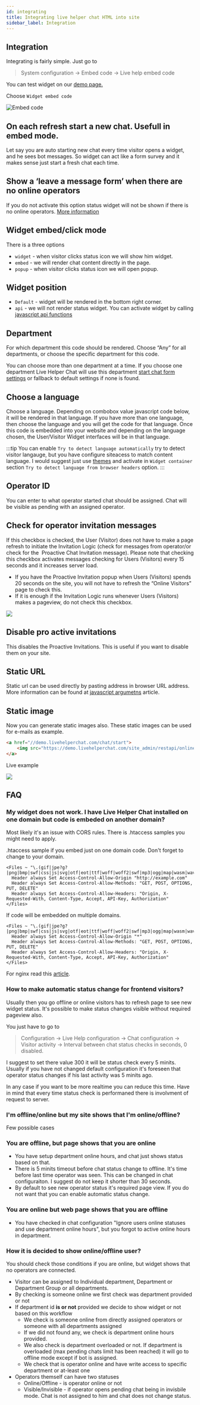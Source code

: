 ```yaml
---
id: integrating
title: Integrating live helper chat HTML into site
sidebar_label: Integration
---
```


## Integration

Integrating is fairly simple. Just go to 

> System configuration -> Embed code -> Live help embed code

You can test widget on our [demo page.](https://livehelperchat.com/demo-12c.html)

Choose `Widget embed code`

![Embed code](/img/integration/embed-code-v2.png)

## On each refresh start a new chat. Usefull in embed mode.

Let say you are auto starting new chat every time visitor opens a widget, and he sees bot messages. So widget can act like a form survey and it makes sense just start a fresh chat each time.

## Show a ‘leave a message form’ when there are no online operators

If you do not activate this option status widget will not be shown if there is no online operators. [More information](chat/offline.md)

## Widget embed/click mode

There is a three options

* `widget` - when visitor clicks status icon we will show him widget.
* `embed` - we will render chat content directly in the page.
* `popup` - when visitor clicks status icon we will open popup.

## Widget position

* `Default` - widget will be rendered in the bottom right corner.
* `api` - we will not render status widget. You can activate widget by calling [javascript api functions](javascript-arguments.md#public-methods)

## Department

For which department this code should be rendered. Choose “Any” for all departments, or choose the specific department for this code.

You can choose more than one department at a time. If you choose one department Live Helper Chat will use this department [start chat form settings](chat/start-chat-form-settings.md) or fallback to default settings if none is found.

## Choose a language

Choose a language. Depending on combobox value javascript code below, it will be rendered in that language. If you have more than one language, then choose the language and you will get the code for that language. Once this code is embedded into your website and depending on the language chosen, the User/Visitor Widget interfaces will be in that language.

:::tip
You can enable `Try to detect language automatically` try to detect visitor langauge, but you have configure siteacess to match content language. I would suggest just use [themes](theme/widget-theme.md) and activate in `Widget container` section `Try to detect language from browser headers` option.
:::

## Operator ID

You can enter to what operator started chat should be assigned. Chat will be visible as pending with an assigned operator.

## Check for operator invitation messages

If this checkbox is checked, the User (Visitor) does not have to make a page refresh to initiate the Invitation Logic (check for messages from operator/or check for the  Proactive Chat Invitation message). Please note that checking this checkbox activates messages checking for Users (Visitors) every 15 seconds and it increases server load.

* If you have the Proactive Invitation popup when Users (Visitors) spends 20 seconds on the site, you will not have to refresh the “Online Visitors” page to check this.
* If it is enough if the Invitation Logic runs whenever Users (Visitors) makes a pageview, do not check this checkbox.

![](/img/integration/invitation.png)

## Disable pro active invitations

This disables the Proactive Invitations. This is useful if you want to disable them on your site.

## Static URL

Static url can be used directly by pasting address in browser URL address. More information can be found at [javascript argumetns](javascript-arguments.md#static-url-generation) article.

## Static image

Now you can generate static images also. These static images can be used for e-mails as example.

```html
<a href="//demo.livehelperchat.com/chat/start">
    <img src="https://demo.livehelperchat.com/site_admin/restapi/onlineimage?&online=I'm%20online&offline=I'm%20offline&w=200" alt="" />
</a>
```

Live example

![](https://demo.livehelperchat.com/site_admin/restapi/onlineimage?&online=I'm%20online&offline=I'm%20offline&w=200)

## FAQ

### My widget does not work. I have Live Helper Chat installed on one domain but code is embeded on another domain?

Most likely it's an issue with CORS rules. There is .htaccess samples you might need to apply.

.htaccess sample if you embed just on one domain code. Don't forget to change to your domain.

```apacheconfig
<Files ~ "\.(gif|jpe?g?|png|bmp|swf|css|js|svg|otf|eot|ttf|woff|woff2|swf|mp3|ogg|map|wasm|wav|pdf|ico|txt)$">
  Header always Set Access-Control-Allow-Origin "http://example.com"
  Header always Set Access-Control-Allow-Methods: "GET, POST, OPTIONS, PUT, DELETE"
  Header always Set Access-Control-Allow-Headers: "Origin, X-Requested-With, Content-Type, Accept, API-Key, Authorization"
</Files>
```

If code will be embedded on multiple domains.
```apacheconfig
<Files ~ "\.(gif|jpe?g?|png|bmp|swf|css|js|svg|otf|eot|ttf|woff|woff2|swf|mp3|ogg|map|wasm|wav|pdf|ico|txt)$">
  Header always Set Access-Control-Allow-Origin "*"
  Header always Set Access-Control-Allow-Methods: "GET, POST, OPTIONS, PUT, DELETE"
  Header always Set Access-Control-Allow-Headers: "Origin, X-Requested-With, Content-Type, Accept, API-Key, Authorization"
</Files>
```

For nginx read this [article](nginx-configuration-tips.md). 

### How to make automatic status change for frontend visitors?

Usually then you go offline or online visitors has to refresh page to see new widget status. It's possible to make status changes visible without required pageview also.

You just have to go to 

 > Configuration -> Live Help configuration -> Chat configuration -> Visitor activity -> Interval between chat status checks in seconds, 0 disabled.

I suggest to set there value 300 it will be status check every 5 minits. Usually if you have not changed default configuration it's foreseen that operator status changes if his last activity was 5 minits ago.

In any case if you want to be more realtime you can reduce this time. Have in mind that every time status check is performaned there is involvment of request to server.

### I'm offline/online but my site shows that I'm online/offline?

Few possible cases

### You are offline, but page shows that you are online

* You have setup department online hours, and chat just shows status based on that.
* There is 5 minits timeout before chat status change to offline. It's time before last time operator was seen. This can be changed in chat configuraiton. I suggest do not keep it shorter than 30 seconds.
* By default to see new operator status it's required page view. If you do not want that you can enable automatic status change.

### You are online but web page shows that you are offline

* You have checked in chat configuration "Ignore users online statuses and use department online hours", but you forgot to active online hours in department.

### How it is decided to show online/offline user?

You should check those conditions if you are online, but widget shows that no operators are connected.

* Visitor can be assigned to Individual department, Department or Department Group or all departments.
* By checking is someone online we first check was department provided or not
* If department id **is or not** provided we decide to show widget or not based on this workflow
  * We check is someone online from directly assigned operators or someone with all departments assigned
  * If we did not found any, we check is department online hours provided.
  * We also check is department overloaded or not. If department is overloaded (max pending chats limit has been reached) it will go to offline mode except if bot is assigned.
  * We check that is operator online and have write access to specific department or at-least one
* Operators themself can have two statuses
  * Online/Offline - is operator online or not
  * Visible/Invisible - if operator opens pending chat being in invisbile mode. Chat is not assigned to him and chat does not change status.